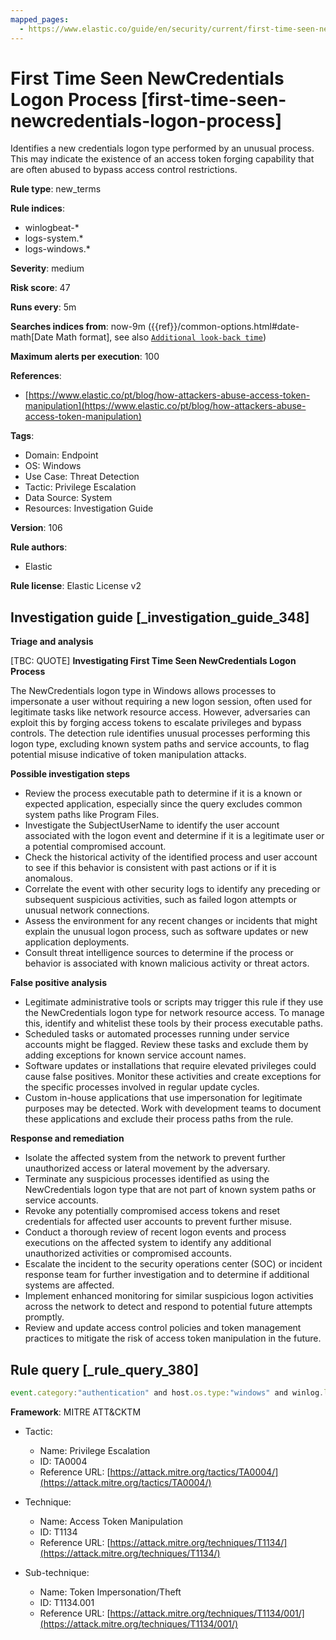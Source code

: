 ```yaml
---
mapped_pages:
  - https://www.elastic.co/guide/en/security/current/first-time-seen-newcredentials-logon-process.html
---
```


# First Time Seen NewCredentials Logon Process [first-time-seen-newcredentials-logon-process]

Identifies a new credentials logon type performed by an unusual process. This may indicate the existence of an access token forging capability that are often abused to bypass access control restrictions.

**Rule type**: new_terms

**Rule indices**:

* winlogbeat-*
* logs-system.*
* logs-windows.*

**Severity**: medium

**Risk score**: 47

**Runs every**: 5m

**Searches indices from**: now-9m ({{ref}}/common-options.html#date-math[Date Math format], see also [`Additional look-back time`](docs-content://solutions/security/detect-and-alert/create-detection-rule.md#rule-schedule))

**Maximum alerts per execution**: 100

**References**:

* [https://www.elastic.co/pt/blog/how-attackers-abuse-access-token-manipulation](https://www.elastic.co/pt/blog/how-attackers-abuse-access-token-manipulation)

**Tags**:

* Domain: Endpoint
* OS: Windows
* Use Case: Threat Detection
* Tactic: Privilege Escalation
* Data Source: System
* Resources: Investigation Guide

**Version**: 106

**Rule authors**:

* Elastic

**Rule license**: Elastic License v2

## Investigation guide [_investigation_guide_348]

**Triage and analysis**

[TBC: QUOTE]
**Investigating First Time Seen NewCredentials Logon Process**

The NewCredentials logon type in Windows allows processes to impersonate a user without requiring a new logon session, often used for legitimate tasks like network resource access. However, adversaries can exploit this by forging access tokens to escalate privileges and bypass controls. The detection rule identifies unusual processes performing this logon type, excluding known system paths and service accounts, to flag potential misuse indicative of token manipulation attacks.

**Possible investigation steps**

* Review the process executable path to determine if it is a known or expected application, especially since the query excludes common system paths like Program Files.
* Investigate the SubjectUserName to identify the user account associated with the logon event and determine if it is a legitimate user or a potential compromised account.
* Check the historical activity of the identified process and user account to see if this behavior is consistent with past actions or if it is anomalous.
* Correlate the event with other security logs to identify any preceding or subsequent suspicious activities, such as failed logon attempts or unusual network connections.
* Assess the environment for any recent changes or incidents that might explain the unusual logon process, such as software updates or new application deployments.
* Consult threat intelligence sources to determine if the process or behavior is associated with known malicious activity or threat actors.

**False positive analysis**

* Legitimate administrative tools or scripts may trigger this rule if they use the NewCredentials logon type for network resource access. To manage this, identify and whitelist these tools by their process executable paths.
* Scheduled tasks or automated processes running under service accounts might be flagged. Review these tasks and exclude them by adding exceptions for known service account names.
* Software updates or installations that require elevated privileges could cause false positives. Monitor these activities and create exceptions for the specific processes involved in regular update cycles.
* Custom in-house applications that use impersonation for legitimate purposes may be detected. Work with development teams to document these applications and exclude their process paths from the rule.

**Response and remediation**

* Isolate the affected system from the network to prevent further unauthorized access or lateral movement by the adversary.
* Terminate any suspicious processes identified as using the NewCredentials logon type that are not part of known system paths or service accounts.
* Revoke any potentially compromised access tokens and reset credentials for affected user accounts to prevent further misuse.
* Conduct a thorough review of recent logon events and process executions on the affected system to identify any additional unauthorized activities or compromised accounts.
* Escalate the incident to the security operations center (SOC) or incident response team for further investigation and to determine if additional systems are affected.
* Implement enhanced monitoring for similar suspicious logon activities across the network to detect and respond to potential future attempts promptly.
* Review and update access control policies and token management practices to mitigate the risk of access token manipulation in the future.


## Rule query [_rule_query_380]

```js
event.category:"authentication" and host.os.type:"windows" and winlog.logon.type:"NewCredentials" and winlog.event_data.LogonProcessName:(Advapi* or "Advapi  ") and not winlog.event_data.SubjectUserName:*$ and not process.executable :???\\Program?Files*
```

**Framework**: MITRE ATT&CKTM

* Tactic:

    * Name: Privilege Escalation
    * ID: TA0004
    * Reference URL: [https://attack.mitre.org/tactics/TA0004/](https://attack.mitre.org/tactics/TA0004/)

* Technique:

    * Name: Access Token Manipulation
    * ID: T1134
    * Reference URL: [https://attack.mitre.org/techniques/T1134/](https://attack.mitre.org/techniques/T1134/)

* Sub-technique:

    * Name: Token Impersonation/Theft
    * ID: T1134.001
    * Reference URL: [https://attack.mitre.org/techniques/T1134/001/](https://attack.mitre.org/techniques/T1134/001/)



